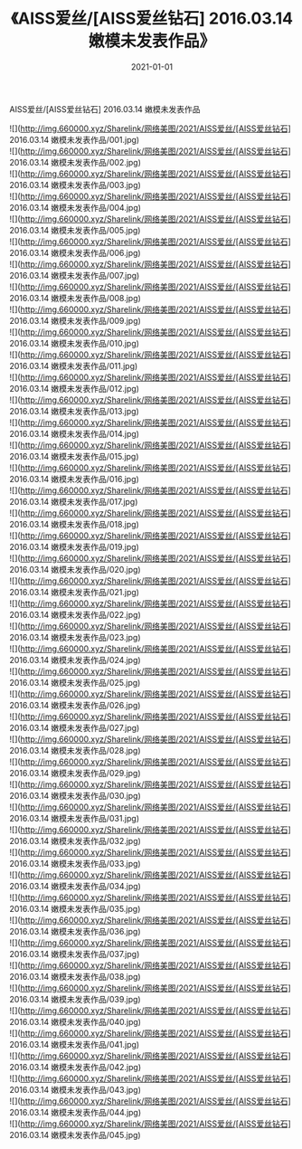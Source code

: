 ﻿---
layout: post
title:  《AISS爱丝/[AISS爱丝钻石] 2016.03.14 嫩模未发表作品》
date:   2021-01-01
img: http://img.660000.xyz/Sharelink/网络美图/2021/AISS爱丝/[AISS爱丝钻石] 2016.03.14 嫩模未发表作品/000.jpg
categories: [美女, 清纯, 唯美]
---

AISS爱丝/[AISS爱丝钻石] 2016.03.14 嫩模未发表作品

 ![](http://img.660000.xyz/Sharelink/网络美图/2021/AISS爱丝/[AISS爱丝钻石] 2016.03.14 嫩模未发表作品/001.jpg) <br>![](http://img.660000.xyz/Sharelink/网络美图/2021/AISS爱丝/[AISS爱丝钻石] 2016.03.14 嫩模未发表作品/002.jpg) <br>![](http://img.660000.xyz/Sharelink/网络美图/2021/AISS爱丝/[AISS爱丝钻石] 2016.03.14 嫩模未发表作品/003.jpg) <br>![](http://img.660000.xyz/Sharelink/网络美图/2021/AISS爱丝/[AISS爱丝钻石] 2016.03.14 嫩模未发表作品/004.jpg) <br>![](http://img.660000.xyz/Sharelink/网络美图/2021/AISS爱丝/[AISS爱丝钻石] 2016.03.14 嫩模未发表作品/005.jpg) <br>![](http://img.660000.xyz/Sharelink/网络美图/2021/AISS爱丝/[AISS爱丝钻石] 2016.03.14 嫩模未发表作品/006.jpg) <br>![](http://img.660000.xyz/Sharelink/网络美图/2021/AISS爱丝/[AISS爱丝钻石] 2016.03.14 嫩模未发表作品/007.jpg) <br>![](http://img.660000.xyz/Sharelink/网络美图/2021/AISS爱丝/[AISS爱丝钻石] 2016.03.14 嫩模未发表作品/008.jpg) <br>![](http://img.660000.xyz/Sharelink/网络美图/2021/AISS爱丝/[AISS爱丝钻石] 2016.03.14 嫩模未发表作品/009.jpg) <br>![](http://img.660000.xyz/Sharelink/网络美图/2021/AISS爱丝/[AISS爱丝钻石] 2016.03.14 嫩模未发表作品/010.jpg) <br>![](http://img.660000.xyz/Sharelink/网络美图/2021/AISS爱丝/[AISS爱丝钻石] 2016.03.14 嫩模未发表作品/011.jpg) <br>![](http://img.660000.xyz/Sharelink/网络美图/2021/AISS爱丝/[AISS爱丝钻石] 2016.03.14 嫩模未发表作品/012.jpg) <br>![](http://img.660000.xyz/Sharelink/网络美图/2021/AISS爱丝/[AISS爱丝钻石] 2016.03.14 嫩模未发表作品/013.jpg) <br>![](http://img.660000.xyz/Sharelink/网络美图/2021/AISS爱丝/[AISS爱丝钻石] 2016.03.14 嫩模未发表作品/014.jpg) <br>![](http://img.660000.xyz/Sharelink/网络美图/2021/AISS爱丝/[AISS爱丝钻石] 2016.03.14 嫩模未发表作品/015.jpg) <br>![](http://img.660000.xyz/Sharelink/网络美图/2021/AISS爱丝/[AISS爱丝钻石] 2016.03.14 嫩模未发表作品/016.jpg) <br>![](http://img.660000.xyz/Sharelink/网络美图/2021/AISS爱丝/[AISS爱丝钻石] 2016.03.14 嫩模未发表作品/017.jpg) <br>![](http://img.660000.xyz/Sharelink/网络美图/2021/AISS爱丝/[AISS爱丝钻石] 2016.03.14 嫩模未发表作品/018.jpg) <br>![](http://img.660000.xyz/Sharelink/网络美图/2021/AISS爱丝/[AISS爱丝钻石] 2016.03.14 嫩模未发表作品/019.jpg) <br>![](http://img.660000.xyz/Sharelink/网络美图/2021/AISS爱丝/[AISS爱丝钻石] 2016.03.14 嫩模未发表作品/020.jpg) <br>![](http://img.660000.xyz/Sharelink/网络美图/2021/AISS爱丝/[AISS爱丝钻石] 2016.03.14 嫩模未发表作品/021.jpg) <br>![](http://img.660000.xyz/Sharelink/网络美图/2021/AISS爱丝/[AISS爱丝钻石] 2016.03.14 嫩模未发表作品/022.jpg) <br>![](http://img.660000.xyz/Sharelink/网络美图/2021/AISS爱丝/[AISS爱丝钻石] 2016.03.14 嫩模未发表作品/023.jpg) <br>![](http://img.660000.xyz/Sharelink/网络美图/2021/AISS爱丝/[AISS爱丝钻石] 2016.03.14 嫩模未发表作品/024.jpg) <br>![](http://img.660000.xyz/Sharelink/网络美图/2021/AISS爱丝/[AISS爱丝钻石] 2016.03.14 嫩模未发表作品/025.jpg) <br>![](http://img.660000.xyz/Sharelink/网络美图/2021/AISS爱丝/[AISS爱丝钻石] 2016.03.14 嫩模未发表作品/026.jpg) <br>![](http://img.660000.xyz/Sharelink/网络美图/2021/AISS爱丝/[AISS爱丝钻石] 2016.03.14 嫩模未发表作品/027.jpg) <br>![](http://img.660000.xyz/Sharelink/网络美图/2021/AISS爱丝/[AISS爱丝钻石] 2016.03.14 嫩模未发表作品/028.jpg) <br>![](http://img.660000.xyz/Sharelink/网络美图/2021/AISS爱丝/[AISS爱丝钻石] 2016.03.14 嫩模未发表作品/029.jpg) <br>![](http://img.660000.xyz/Sharelink/网络美图/2021/AISS爱丝/[AISS爱丝钻石] 2016.03.14 嫩模未发表作品/030.jpg) <br>![](http://img.660000.xyz/Sharelink/网络美图/2021/AISS爱丝/[AISS爱丝钻石] 2016.03.14 嫩模未发表作品/031.jpg) <br>![](http://img.660000.xyz/Sharelink/网络美图/2021/AISS爱丝/[AISS爱丝钻石] 2016.03.14 嫩模未发表作品/032.jpg) <br>![](http://img.660000.xyz/Sharelink/网络美图/2021/AISS爱丝/[AISS爱丝钻石] 2016.03.14 嫩模未发表作品/033.jpg) <br>![](http://img.660000.xyz/Sharelink/网络美图/2021/AISS爱丝/[AISS爱丝钻石] 2016.03.14 嫩模未发表作品/034.jpg) <br>![](http://img.660000.xyz/Sharelink/网络美图/2021/AISS爱丝/[AISS爱丝钻石] 2016.03.14 嫩模未发表作品/035.jpg) <br>![](http://img.660000.xyz/Sharelink/网络美图/2021/AISS爱丝/[AISS爱丝钻石] 2016.03.14 嫩模未发表作品/036.jpg) <br>![](http://img.660000.xyz/Sharelink/网络美图/2021/AISS爱丝/[AISS爱丝钻石] 2016.03.14 嫩模未发表作品/037.jpg) <br>![](http://img.660000.xyz/Sharelink/网络美图/2021/AISS爱丝/[AISS爱丝钻石] 2016.03.14 嫩模未发表作品/038.jpg) <br>![](http://img.660000.xyz/Sharelink/网络美图/2021/AISS爱丝/[AISS爱丝钻石] 2016.03.14 嫩模未发表作品/039.jpg) <br>![](http://img.660000.xyz/Sharelink/网络美图/2021/AISS爱丝/[AISS爱丝钻石] 2016.03.14 嫩模未发表作品/040.jpg) <br>![](http://img.660000.xyz/Sharelink/网络美图/2021/AISS爱丝/[AISS爱丝钻石] 2016.03.14 嫩模未发表作品/041.jpg) <br>![](http://img.660000.xyz/Sharelink/网络美图/2021/AISS爱丝/[AISS爱丝钻石] 2016.03.14 嫩模未发表作品/042.jpg) <br>![](http://img.660000.xyz/Sharelink/网络美图/2021/AISS爱丝/[AISS爱丝钻石] 2016.03.14 嫩模未发表作品/043.jpg) <br>![](http://img.660000.xyz/Sharelink/网络美图/2021/AISS爱丝/[AISS爱丝钻石] 2016.03.14 嫩模未发表作品/044.jpg) <br>![](http://img.660000.xyz/Sharelink/网络美图/2021/AISS爱丝/[AISS爱丝钻石] 2016.03.14 嫩模未发表作品/045.jpg) <br>
